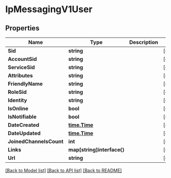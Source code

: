 # IpMessagingV1User

## Properties

Name | Type | Description | Notes
------------ | ------------- | ------------- | -------------
**Sid** | **string** |  |[optional] 
**AccountSid** | **string** |  |[optional] 
**ServiceSid** | **string** |  |[optional] 
**Attributes** | **string** |  |[optional] 
**FriendlyName** | **string** |  |[optional] 
**RoleSid** | **string** |  |[optional] 
**Identity** | **string** |  |[optional] 
**IsOnline** | **bool** |  |[optional] 
**IsNotifiable** | **bool** |  |[optional] 
**DateCreated** | [**time.Time**](time.Time.md) |  |[optional] 
**DateUpdated** | [**time.Time**](time.Time.md) |  |[optional] 
**JoinedChannelsCount** | **int** |  |[optional] 
**Links** | **map[string]interface{}** |  |[optional] 
**Url** | **string** |  |[optional] 

[[Back to Model list]](../README.md#documentation-for-models) [[Back to API list]](../README.md#documentation-for-api-endpoints) [[Back to README]](../README.md)


